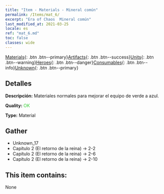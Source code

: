 ```yaml
---
title: "Item - Materials - Mineral común"
permalink: /Items/mat_6/
excerpt: "Era of Chaos  Mineral común"
last_modified_at: 2021-03-25
locale: es
ref: "mat_6.md"
toc: false
classes: wide
---
```

 [Materials](/es/Items/){: .btn .btn--primary}[Artifacts](/es/Items/Artifacts/){: .btn .btn--success}[Units](/es/Items/Units/){: .btn .btn--warning}[Heroes](/es/Items/Heroes/){: .btn .btn--danger}[Consumables](/es/Items/Consumables/){: .btn .btn--info}[Unknown](/es/Items/Unknown/){: .btn .btn--primary}

## Detalles
 **Descripción:** Materiales normales para mejorar el equipo de verde a azul.

 **Quality:** <span style="color: #32CD32">OK</span>

 **Type:** Material

## Gather

*    Unknown_17 
*    Capítulo 2 (El retorno de la reina) -> 2-2 
*    Capítulo 2 (El retorno de la reina) -> 2-6 
*    Capítulo 2 (El retorno de la reina) -> 2-10 

## This item contains:

  None

